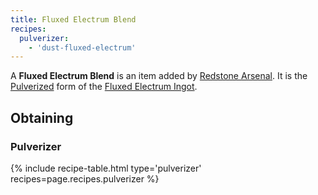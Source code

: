 ```yaml
--- 
title: Fluxed Electrum Blend
recipes: 
  pulverizer: 
    - 'dust-fluxed-electrum'
--- 
```


A **Fluxed Electrum Blend** is an item added by [Redstone Arsenal](/docs/redstone-arsenal/). It is the [Pulverized](/docs/thermal-expansion/machines/pulverizer/) form of the [Fluxed Electrum Ingot](/docs/redstone-arsenal/materials/fluxed-electrum-ingot).

Obtaining
---------

### Pulverizer
{% include recipe-table.html type='pulverizer' recipes=page.recipes.pulverizer %}